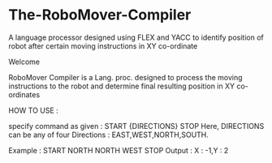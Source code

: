 # The-RoboMover-Compiler
A language processor designed using FLEX and YACC to identify position of robot after certain moving instructions in XY co-ordinate

Welcome 

RoboMover Compiler is a Lang. proc. designed to process the moving instructions to the robot and determine final resulting position
in XY co-ordinates

HOW TO USE : 

specify command as given : START {DIRECTIONS} STOP
Here, DIRECTIONS can be any of four Directions : EAST,WEST,NORTH,SOUTH. 

Example : START NORTH NORTH WEST STOP
Output : X : -1,Y : 2 
